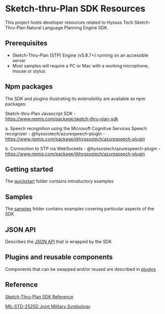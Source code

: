 # Sketch-thru-Plan SDK Resources

This project hosts developer resources related to Hyssos Tech Sketch-Thru-Plan Natural Language Planning Engine SDK.

## Prerequisites

* Sketch-Thru-Plan (STP) Engine (v5.8.7+) running on an accessible server
* Most samples will require a PC or Mac with a working microphone, mouse or stylus

## Npm packages

The SDK and plugins illustrating its extensibility are available as npm packages: 

Sketch-thru-Plan Javascript SDK - <https://www.npmjs.com/package/sketch-thru-plan-sdk>

a. Speech recognition using the Microsoft Cognitive Services Speech recognizer - @hyssostech/azurespeech-plugin  - <https://www.npmjs.com/package/@hyssostech/azurespeech-plugin>

b. Connection to STP via WebSockets - @hyssostech/azurespeech-plugin - <https://www.npmjs.com/package/@hyssostech/azurespeech-plugin> 


## Getting started

The [quickstart](quickstart) folder contains introductory examples

## Samples

The [samples](samples) folder contains examples covering particular aspects of the SDK 

## JSON API

Describes the [JSON API](json-api) that is wrapped by the SDK

## Plugins and reusable components

Components that can be swapped and/or reused are described in [plugins](plugins)

## Reference

[Sketch-Thru-Plan SDK Reference](https://hyssostech.github.io/stp-docs/sdk/index.html)

[MIL-STD-2525D Joint Military Symbology](https://www.jcs.mil/Portals/36/Documents/Doctrine/Other_Pubs/ms_2525d.pdf)

